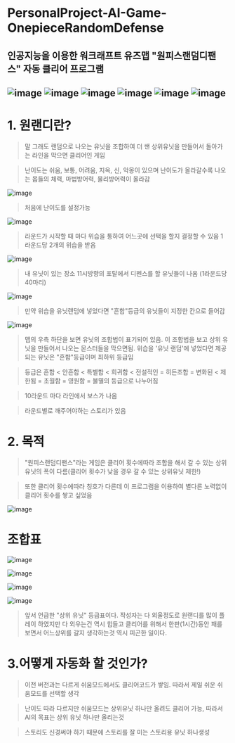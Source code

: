 # PersonalProject-AI-Game-OnepieceRandomDefense
## 인공지능을 이용한 워크래프트 유즈맵 "원피스랜덤디팬스" 자동 클리어 프로그램
![image](https://user-images.githubusercontent.com/69561410/127288286-99fe75ad-5ad9-48bb-898a-1ab659668884.png)
![image](https://user-images.githubusercontent.com/69561410/127288324-0f62430b-d882-4217-a2f4-15cfb7b78db4.png)
![image](https://user-images.githubusercontent.com/69561410/127288356-fdc13bb3-6268-4f45-8832-f55ab90ce35e.png)
![image](https://user-images.githubusercontent.com/69561410/127288387-f911f1f2-95a9-4332-a301-291d95e581cb.png)
![image](https://user-images.githubusercontent.com/69561410/127288401-c8570797-6026-4cb7-a787-2d9860ae141c.png)
![image](https://user-images.githubusercontent.com/69561410/127288416-c8e1a709-4a67-4125-8e18-f1c0e9d3a74f.png)
---

# 1. 원랜디란?

>말 그래도 랜덤으로 나오는 유닛을 조합하여 더 쌘 상위유닛을 만들어서 돌아가는 라인을 막으면 클리어인 게임

>난이도는 쉬움, 보통, 어려움, 지옥, 신, 악몽이 있으며 난이도가 올라갈수록 나오는 몹들의 체력, 마법방어력, 물리방어력이 올라감

![image](https://user-images.githubusercontent.com/69561410/127293981-315e2d9c-fda5-4071-82ab-1347fdb5cd3b.png)

>처음에 난이도를 설정가능

![image](https://user-images.githubusercontent.com/69561410/127294284-f06d2b6b-edd6-4c77-b903-8e3e48557efe.png)

>라운드가 시작할 때 마다 위습을 통하여 어느곳에 선택을 할지 결정할 수 있음 1라운드당 2개의 위습을 받음

![image](https://user-images.githubusercontent.com/69561410/127294556-bc16d43c-1257-400e-a315-07ee4e186653.png)

>내 유닛이 있는 장소 11시방향의 포탈에서 디펜스를 할 유닛들이 나옴 (1라운드당 40마리)

![image](https://user-images.githubusercontent.com/69561410/127294874-e50b9b1e-60fa-48c0-9135-c3010af9f6ed.png)

>만약 위습을 유닛랜덤에 넣었다면 "흔함"등급의 유닛들이 지정한 칸으로 들어감

![image](https://user-images.githubusercontent.com/69561410/127295165-8e90569a-80cf-4999-b69f-31653101c607.png)

>맵의 우측 하단을 보면 유닛의 조합법이 표기되어 있음. 이 조합법을 보고 상위 유닛을 만들어서 나오는 몬스터들을 막으면됨. 위습을 '유닛 랜덤'에 넣었다면 제공되는 유닛은 "흔함"등급이며 최하위 등급임

>등급은 흔함 < 안흔함 < 특별함 < 희귀함 < 전설적인 = 히든조합 = 변화된 < 제한됨 = 초월함 = 영원함 = 불멸의 등급으로 나누어짐

>10라운드 마다 라인에서 보스가 나옴

>라운드별로 깨주어야하는 스토리가 있음

# 2. 목적
> "원피스랜덤디팬스"라는 게임은 클리어 횟수에따라 조합을 해서 갈 수 있는 상위유닛의 폭이 다름(클리어 횟수가 낮을 경우 갈 수 있는 상위유닛 제한!)

> 또한 클리어 횟수에따라 칭호가 다른데 이 프로그램을 이용하여 별다른 노력없이 클리어 횟수를 쌓고 싶었음

![image](https://user-images.githubusercontent.com/69561410/127290102-e08bcb57-7f4e-41e9-ae83-23aba8382be6.png)

# 조합표

![image](https://user-images.githubusercontent.com/69561410/127299306-10e826da-6a18-469d-b607-bfc406b77d5f.png)

![image](https://user-images.githubusercontent.com/69561410/127299394-dc8a73cd-8322-4b59-bff6-e7d9e7afe7c1.png)

![image](https://user-images.githubusercontent.com/69561410/127299464-8eda3c1b-fd3e-4401-8bc7-c4ddbfc35bc2.png)

![image](https://user-images.githubusercontent.com/69561410/127299504-4b84d845-736f-4ca0-a442-25791630d644.png)

>앞서 언급한 "상위 유닛" 등급표이다. 작성자는 다 외울정도로 원랜디를 많이 플레이 하였지만 다 외우는건 역시 힘들고 클리어를 위해서 한판(1시간)동안 패를 보면서 어느상위를 갈지 생각하는것 역시 피곤한 일이다.


# 3.어떻게 자동화 할 것인가?

>이전 버전과는 다르게 쉬움모드에서도 클리어코드가 쌓임. 따라서 제일 쉬운 쉬움모드를 선택할 생각

>난이도 따라 다르지만 쉬움모드는 상위유닛 하나만 올려도 클리어 가능, 따라서 AI의 목표는 상위 유닛 하나만 올리는것

>스토리도 신경써야 하기 때문에 스토리를 잘 미는 스토리용 유닛 하나생성
